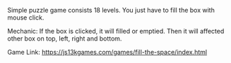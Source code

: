 Simple puzzle game consists 18 levels. You just have to fill the box with mouse click.

Mechanic:
If the box is clicked, it will filled or emptied. Then it will affected other box on top, left, right and bottom.

Game Link:
https://js13kgames.com/games/fill-the-space/index.html
